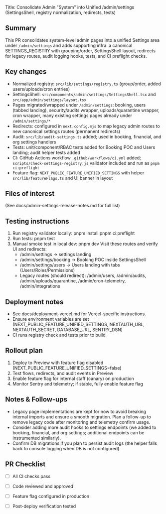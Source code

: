 Title: Consolidate Admin "System" into Unified /admin/settings (SettingsShell, registry normalization, redirects, tests)

Summary
-------
This PR consolidates system-level admin pages into a unified Settings area under `/admin/settings` and adds supporting infra: a canonical SETTINGS_REGISTRY with grouping/order, SettingsShell layout, redirects for legacy routes, audit logging hooks, tests, and CI preflight checks.

Key changes
-----------
- Normalized registry: `src/lib/settings/registry.ts` (group/order, added users/uploads/cron entries)
- SettingsShell: `src/components/admin/settings/SettingsShell.tsx` and `src/app/admin/settings/layout.tsx`
- Pages migrated/wrapped under `/admin/settings`: booking, users (tabbed landing), security/audits wrapper, uploads/quarantine wrapper, cron wrapper, many existing settings pages already under `/admin/settings/*`
- Redirects: configured in `next.config.mjs` to map legacy admin routes to new canonical settings routes (permanent redirects)
- Audit: `src/lib/audit-settings.ts` added; used in booking, financial, and org settings handlers
- Tests: unit/component/RBAC tests added for Booking POC and Users landing; audit helper tests added
- CI: GitHub Actions workflow `.github/workflows/ci.yml` added; `scripts/check-settings-registry.js` validator included and run as `pnpm ci:preflight`
- Feature flag: `NEXT_PUBLIC_FEATURE_UNIFIED_SETTINGS` with helper `src/lib/featureFlags.ts` and UI banner in layout

Files of interest
-----------------
(See docs/admin-settings-release-notes.md for full list)

Testing instructions
--------------------
1. Run registry validator locally:
   pnpm install
   pnpm ci:preflight
2. Run tests:
   pnpm test
3. Manual smoke test in local dev:
   pnpm dev
   Visit these routes and verify UI and redirects:
   - /admin/settings -> settings landing
   - /admin/settings/booking -> Booking POC inside SettingsShell
   - /admin/settings/users -> Users landing with tabs (Users/Roles/Permissions)
   - Legacy routes (should redirect): /admin/users, /admin/audits, /admin/uploads/quarantine, /admin/cron-telemetry, /admin/integrations

Deployment notes
----------------
- See docs/deployment-vercel.md for Vercel-specific instructions.
- Ensure environment variables are set (NEXT_PUBLIC_FEATURE_UNIFIED_SETTINGS, NEXTAUTH_URL, NEXTAUTH_SECRET, DATABASE_URL, SENTRY_DSN)
- CI runs registry check and tests prior to build

Rollout plan
------------
1. Deploy to Preview with feature flag disabled (NEXT_PUBLIC_FEATURE_UNIFIED_SETTINGS=false)
2. Test flows, redirects, and audit events in Preview
3. Enable feature flag for internal staff (canary) on production
4. Monitor Sentry and telemetry; if stable, fully enable feature flag

Notes & Follow-ups
------------------
- Legacy page implementations are kept for now to avoid breaking internal imports and ensure a smooth migration. Plan a follow-up to remove legacy code after monitoring and telemetry confirm usage.
- Consider adding more audit hooks to settings endpoints (we added to booking, financial, and org settings; additional endpoints can be instrumented similarly).
- Confirm DB migrations if you plan to persist audit logs (the helper falls back to console logging when DB is not configured).

PR Checklist
------------
- [ ] All CI checks pass
- [ ] Code reviewed and approved
- [ ] Feature flag configured in production
- [ ] Post-deploy verification tested

